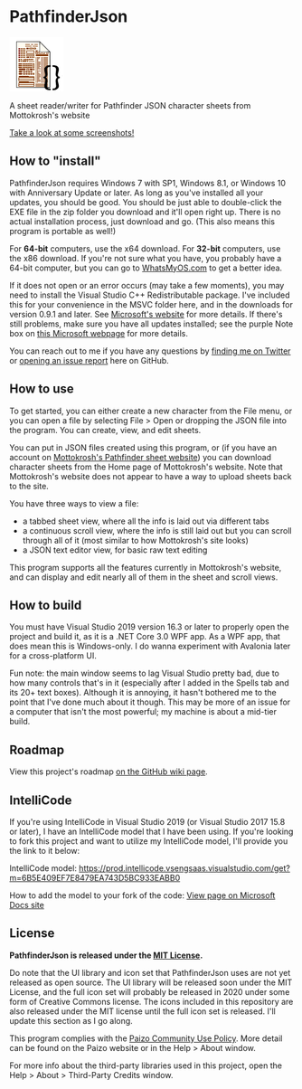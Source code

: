 # PathfinderJson
![Logo](Icon96.png?raw=true "Logo")

A sheet reader/writer for Pathfinder JSON character sheets from Mottokrosh's website

[Take a look at some screenshots!](https://github.com/JaykeBird/PathfinderJson/wiki/Screenshots)

## How to "install"
PathfinderJson requires Windows 7 with SP1, Windows 8.1, or Windows 10 with Anniversary Update or later. As long as you've installed all your updates, you should be good. You should be just able to double-click the EXE file in the zip folder you download and it'll open right up. There is no actual installation process, just download and go. (This also means this program is portable as well!)

For **64-bit** computers, use the x64 download. For **32-bit** computers, use the x86 download. If you're not sure what you have, you probably have a 64-bit computer, but you can go to [WhatsMyOS.com](http://whatsmyos.com/) to get a better idea.

If it does not open or an error occurs (may take a few moments), you may need to install the Visual Studio C++ Redistributable package. I've included this for your convenience in the MSVC folder here, and in the downloads for version 0.9.1 and later. See [Microsoft's website](https://www.microsoft.com/en-us/download/details.aspx?id=52685) for more details. If there's still problems, make sure you have all updates installed; see the purple Note box on [this Microsoft webpage](https://docs.microsoft.com/en-us/dotnet/core/windows-prerequisites?tabs=netcore2x#net-core-dependencies) for more details.

You can reach out to me if you have any questions by [finding me on Twitter](https://twitter.com/JaykeBird) or [opening an issue report](https://github.com/JaykeBird/PathfinderJson/issues/new/choose) here on GitHub.

## How to use
To get started, you can either create a new character from the File menu, or you can open a file by selecting File > Open or dropping the JSON file into the program. You can create, view, and edit sheets.

You can put in JSON files created using this program, or (if you have an account on [Mottokrosh's Pathfinder sheet website](http://charactersheet.co.uk/pathfinder/)) you can download character sheets from the Home page of Mottokrosh's website. Note that Mottokrosh's website does not appear to have a way to upload sheets back to the site.

You have three ways to view a file:
- a tabbed sheet view, where all the info is laid out via different tabs
- a continuous scroll view, where the info is still laid out but you can scroll through all of it (most similar to how Mottokrosh's site looks)
- a JSON text editor view, for basic raw text editing

This program supports all the features currently in Mottokrosh's website, and can display and edit nearly all of them in the sheet and scroll views.

## How to build
You must have Visual Studio 2019 version 16.3 or later to properly open the project and build it, as it is a .NET Core 3.0 WPF app. As a WPF app, that does mean this is Windows-only. I do wanna experiment with Avalonia later for a cross-platform UI.

Fun note: the main window seems to lag Visual Studio pretty bad, due to how many controls that's in it (especially after I added in the Spells tab and its 20+ text boxes). Although it is annoying, it hasn't bothered me to the point that I've done much about it though. This may be more of an issue for a computer that isn't the most powerful; my machine is about a mid-tier build.

## Roadmap
View this project's roadmap [on the GitHub wiki page](https://github.com/JaykeBird/PathfinderJson/wiki/Roadmap).

## IntelliCode
If you're using IntelliCode in Visual Studio 2019 (or Visual Studio 2017 15.8 or later), I have an IntelliCode model that I have been using. If you're looking to fork this project and want to utilize my IntelliCode model, I'll provide you the link to it below:

IntelliCode model: https://prod.intellicode.vsengsaas.visualstudio.com/get?m=6B5E409EF7E8479EA743D5BC933EABB0

How to add the model to your fork of the code: [View page on Microsoft Docs site](https://docs.microsoft.com/en-us/visualstudio/intellicode/share-models#add-a-custom-model)

## License
**PathfinderJson is released under the [MIT License](License.md).**

Do note that the UI library and icon set that PathfinderJson uses are not yet released as open source. The UI library will be released soon under the MIT License, and the full icon set will probably be released in 2020 under some form of Creative Commons license. The icons included in this repository are also released under the MIT license until the full icon set is released. I'll update this section as I go along.

This program complies with the [Paizo Community Use Policy](https://paizo.com/community/communityuse). More detail can be found on the Paizo website or in the Help > About window.

For more info about the third-party libraries used in this project, open the Help > About > Third-Party Credits window.